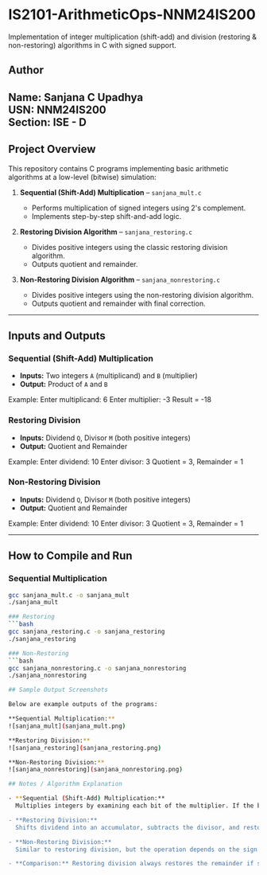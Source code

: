 # IS2101-ArithmeticOps-NNM24IS200
Implementation of integer multiplication (shift-add) and division (restoring &amp; non-restoring) algorithms in C with signed support.

## Author
**Name:** Sanjana C Upadhya  
**USN:** NNM24IS200  
**Section:** ISE - D
---

## Project Overview
This repository contains C programs implementing basic arithmetic algorithms at a low-level (bitwise) simulation:

1. **Sequential (Shift-Add) Multiplication** – `sanjana_mult.c`  
   - Performs multiplication of signed integers using 2's complement.
   - Implements step-by-step shift-and-add logic.

2. **Restoring Division Algorithm** – `sanjana_restoring.c`  
   - Divides positive integers using the classic restoring division algorithm.
   - Outputs quotient and remainder.

3. **Non-Restoring Division Algorithm** – `sanjana_nonrestoring.c`  
   - Divides positive integers using the non-restoring division algorithm.
   - Outputs quotient and remainder with final correction.

---

## Inputs and Outputs

### Sequential (Shift-Add) Multiplication
- **Inputs:** Two integers `A` (multiplicand) and `B` (multiplier)  
- **Output:** Product of `A` and `B`

Example:
Enter multiplicand: 6
Enter multiplier: -3
Result = -18


### Restoring Division
- **Inputs:** Dividend `Q`, Divisor `M` (both positive integers)  
- **Output:** Quotient and Remainder

Example:
Enter dividend: 10
Enter divisor: 3
Quotient = 3, Remainder = 1


### Non-Restoring Division
- **Inputs:** Dividend `Q`, Divisor `M` (both positive integers)  
- **Output:** Quotient and Remainder

Example:
Enter dividend: 10
Enter divisor: 3
Quotient = 3, Remainder = 1

---

## How to Compile and Run

### Sequential Multiplication
```bash
gcc sanjana_mult.c -o sanjana_mult
./sanjana_mult

### Restoring
```bash
gcc sanjana_restoring.c -o sanjana_restoring
./sanjana_restoring

### Non-Restoring
```bash
gcc sanjana_nonrestoring.c -o sanjana_nonrestoring
./sanjana_nonrestoring

## Sample Output Screenshots

Below are example outputs of the programs:

**Sequential Multiplication:**
![sanjana_mult](sanjana_mult.png)

**Restoring Division:**
![sanjana_restoring](sanjana_restoring.png)

**Non-Restoring Division:**
![sanjana_nonrestoring](sanjana_nonrestoring.png)

## Notes / Algorithm Explanation

- **Sequential (Shift-Add) Multiplication:** 
  Multiplies integers by examining each bit of the multiplier. If the bit is 1, the multiplicand shifted by the bit position is added to the product. Supports signed integers using 2's complement.

- **Restoring Division:** 
  Shifts dividend into an accumulator, subtracts the divisor, and restores if the subtraction would result in negative remainder. Produces quotient and remainder.

- **Non-Restoring Division:** 
  Similar to restoring division, but the operation depends on the sign of the accumulator. No restoring step is needed after every subtraction; a final correction is applied if necessary.

- **Comparison:** Restoring division always restores the remainder if subtraction is negative, while non-restoring is faster as it only corrects at the end.


